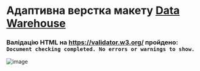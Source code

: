 
# Адаптивна верстка макету [Data Warehouse](https://www.figma.com/file/WgKpgLtg8Pj30hU4eWhOVb/Exam-1_variant-2)

### Валідацію HTML на https://validator.w3.org/ пройдено:  ```Document checking completed. No errors or warnings to show. ```

![image](https://user-images.githubusercontent.com/112722061/222778817-a7ad8da1-c75a-4684-af95-35a302adad8c.png)
